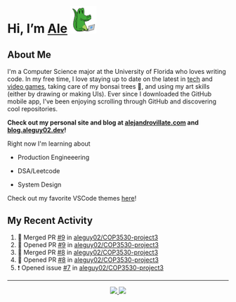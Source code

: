 <!---
Credit to @wei and @AlexanderWangY for inspiration
--->

<p>
  <h1>
    Hi, I’m <a href="https://github.com/aleguy02">Ale</a>
    <img src="public/images/gator.png" width="60">
  </h1>
<p/>

<h2>About Me</h2>

I'm a Computer Science major at the University of Florida who loves writing code.
In my free time, I love staying up to date on the latest in <a href="https://techcrunch.com/" target="_blank">tech</a> 
and <a href="https://www.youtube.com/c/SkillUp" target="_blank">video games</a>, 
taking care of my bonsai trees 🌱, 
and using my art skills (either by drawing or making UIs).
Ever since I downloaded the GitHub mobile app, I’ve been enjoying scrolling through GitHub and discovering cool repositories.

**Check out my personal site and blog at [alejandrovillate.com](https://alejandrovillate.com) and [blog.aleguy02.dev](https://blog.aleguy02.dev)!**


Right now I'm learning about
- Production Engineeering
- DSA/Leetcode
- System Design

  <!--- TODO: add button to follow profile here --->

Check out my favorite VSCode themes <a href="https://github.com/aleguy02/aleguy02/tree/main/config-files/VS%20Code/themes">here</a>!

<h2>My Recent Activity</h2>

<!--START_SECTION:activity-->
1. 🎉 Merged PR [#9](https://github.com/aleguy02/COP3530-project3/pull/9) in [aleguy02/COP3530-project3](https://github.com/aleguy02/COP3530-project3)
2. 💪 Opened PR [#9](https://github.com/aleguy02/COP3530-project3/pull/9) in [aleguy02/COP3530-project3](https://github.com/aleguy02/COP3530-project3)
3. 🎉 Merged PR [#8](https://github.com/aleguy02/COP3530-project3/pull/8) in [aleguy02/COP3530-project3](https://github.com/aleguy02/COP3530-project3)
4. 💪 Opened PR [#8](https://github.com/aleguy02/COP3530-project3/pull/8) in [aleguy02/COP3530-project3](https://github.com/aleguy02/COP3530-project3)
5. ❗ Opened issue [#7](https://github.com/aleguy02/COP3530-project3/issues/7) in [aleguy02/COP3530-project3](https://github.com/aleguy02/COP3530-project3)
<!--END_SECTION:activity-->


-----
<p align="center">
  <a href="https://github.com/aleguy02">
    <img src="https://img.shields.io/badge/github-@aleguy02-211F1F?logo=github&logoColor=white&style=flat-square" />
  </a>
  <a href="https://www.linkedin.com/in/alejandrovillate1/">
    <img src="https://img.shields.io/badge/linkedin-Alejandro_Villate-0072B1?logo=linkedin&style=flat-square" />
  </a>
</p>
